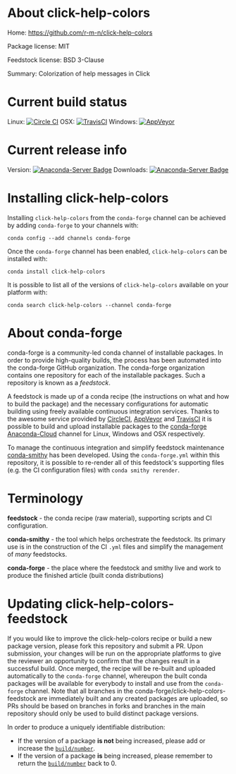 About click-help-colors
=======================

Home: https://github.com/r-m-n/click-help-colors

Package license: MIT

Feedstock license: BSD 3-Clause

Summary: Colorization of help messages in Click



Current build status
====================

Linux: [![Circle CI](https://circleci.com/gh/conda-forge/click-help-colors-feedstock.svg?style=shield)](https://circleci.com/gh/conda-forge/click-help-colors-feedstock)
OSX: [![TravisCI](https://travis-ci.org/conda-forge/click-help-colors-feedstock.svg?branch=master)](https://travis-ci.org/conda-forge/click-help-colors-feedstock)
Windows: [![AppVeyor](https://ci.appveyor.com/api/projects/status/github/conda-forge/click-help-colors-feedstock?svg=True)](https://ci.appveyor.com/project/conda-forge/click-help-colors-feedstock/branch/master)

Current release info
====================
Version: [![Anaconda-Server Badge](https://anaconda.org/conda-forge/click-help-colors/badges/version.svg)](https://anaconda.org/conda-forge/click-help-colors)
Downloads: [![Anaconda-Server Badge](https://anaconda.org/conda-forge/click-help-colors/badges/downloads.svg)](https://anaconda.org/conda-forge/click-help-colors)

Installing click-help-colors
============================

Installing `click-help-colors` from the `conda-forge` channel can be achieved by adding `conda-forge` to your channels with:

```
conda config --add channels conda-forge
```

Once the `conda-forge` channel has been enabled, `click-help-colors` can be installed with:

```
conda install click-help-colors
```

It is possible to list all of the versions of `click-help-colors` available on your platform with:

```
conda search click-help-colors --channel conda-forge
```


About conda-forge
=================

conda-forge is a community-led conda channel of installable packages.
In order to provide high-quality builds, the process has been automated into the
conda-forge GitHub organization. The conda-forge organization contains one repository
for each of the installable packages. Such a repository is known as a *feedstock*.

A feedstock is made up of a conda recipe (the instructions on what and how to build
the package) and the necessary configurations for automatic building using freely
available continuous integration services. Thanks to the awesome service provided by
[CircleCI](https://circleci.com/), [AppVeyor](http://www.appveyor.com/)
and [TravisCI](https://travis-ci.org/) it is possible to build and upload installable
packages to the [conda-forge](https://anaconda.org/conda-forge)
[Anaconda-Cloud](http://docs.anaconda.org/) channel for Linux, Windows and OSX respectively.

To manage the continuous integration and simplify feedstock maintenance
[conda-smithy](http://github.com/conda-forge/conda-smithy) has been developed.
Using the ``conda-forge.yml`` within this repository, it is possible to re-render all of
this feedstock's supporting files (e.g. the CI configuration files) with ``conda smithy rerender``.


Terminology
===========

**feedstock** - the conda recipe (raw material), supporting scripts and CI configuration.

**conda-smithy** - the tool which helps orchestrate the feedstock.
                   Its primary use is in the construction of the CI ``.yml`` files
                   and simplify the management of *many* feedstocks.

**conda-forge** - the place where the feedstock and smithy live and work to
                  produce the finished article (built conda distributions)


Updating click-help-colors-feedstock
====================================

If you would like to improve the click-help-colors recipe or build a new
package version, please fork this repository and submit a PR. Upon submission,
your changes will be run on the appropriate platforms to give the reviewer an
opportunity to confirm that the changes result in a successful build. Once
merged, the recipe will be re-built and uploaded automatically to the
`conda-forge` channel, whereupon the built conda packages will be available for
everybody to install and use from the `conda-forge` channel.
Note that all branches in the conda-forge/click-help-colors-feedstock are
immediately built and any created packages are uploaded, so PRs should be based
on branches in forks and branches in the main repository should only be used to
build distinct package versions.

In order to produce a uniquely identifiable distribution:
 * If the version of a package **is not** being increased, please add or increase
   the [``build/number``](http://conda.pydata.org/docs/building/meta-yaml.html#build-number-and-string).
 * If the version of a package **is** being increased, please remember to return
   the [``build/number``](http://conda.pydata.org/docs/building/meta-yaml.html#build-number-and-string)
   back to 0.
